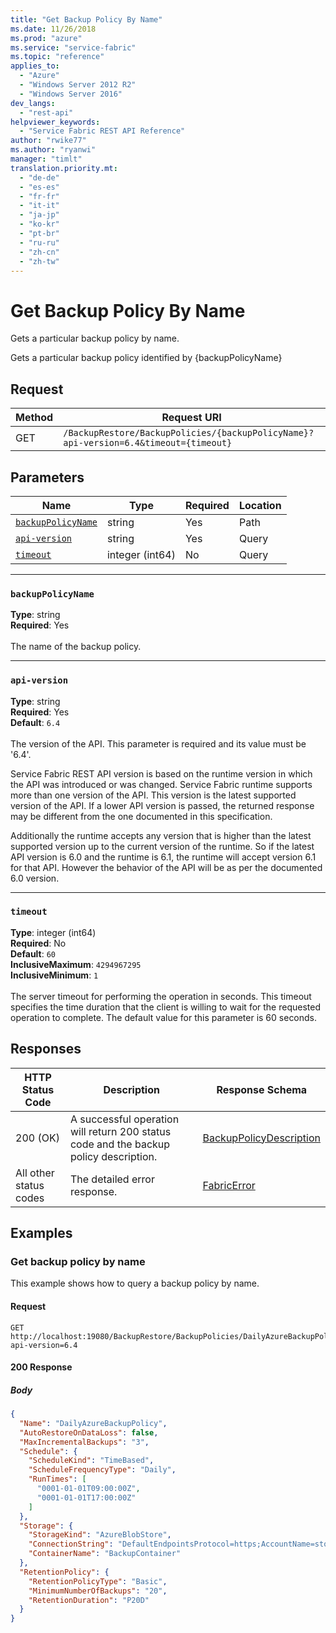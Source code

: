 ```yaml
---
title: "Get Backup Policy By Name"
ms.date: 11/26/2018
ms.prod: "azure"
ms.service: "service-fabric"
ms.topic: "reference"
applies_to: 
  - "Azure"
  - "Windows Server 2012 R2"
  - "Windows Server 2016"
dev_langs: 
  - "rest-api"
helpviewer_keywords: 
  - "Service Fabric REST API Reference"
author: "rwike77"
ms.author: "ryanwi"
manager: "timlt"
translation.priority.mt: 
  - "de-de"
  - "es-es"
  - "fr-fr"
  - "it-it"
  - "ja-jp"
  - "ko-kr"
  - "pt-br"
  - "ru-ru"
  - "zh-cn"
  - "zh-tw"
---
```

# Get Backup Policy By Name
Gets a particular backup policy by name.

Gets a particular backup policy identified by {backupPolicyName}


## Request
| Method | Request URI |
| ------ | ----------- |
| GET | `/BackupRestore/BackupPolicies/{backupPolicyName}?api-version=6.4&timeout={timeout}` |


## Parameters
| Name | Type | Required | Location |
| --- | --- | --- | --- |
| [`backupPolicyName`](#backuppolicyname) | string | Yes | Path |
| [`api-version`](#api-version) | string | Yes | Query |
| [`timeout`](#timeout) | integer (int64) | No | Query |

____
### `backupPolicyName`
__Type__: string <br/>
__Required__: Yes<br/>
<br/>
The name of the backup policy.

____
### `api-version`
__Type__: string <br/>
__Required__: Yes<br/>
__Default__: `6.4` <br/>
<br/>
The version of the API. This parameter is required and its value must be '6.4'.

Service Fabric REST API version is based on the runtime version in which the API was introduced or was changed. Service Fabric runtime supports more than one version of the API. This version is the latest supported version of the API. If a lower API version is passed, the returned response may be different from the one documented in this specification.

Additionally the runtime accepts any version that is higher than the latest supported version up to the current version of the runtime. So if the latest API version is 6.0 and the runtime is 6.1, the runtime will accept version 6.1 for that API. However the behavior of the API will be as per the documented 6.0 version.


____
### `timeout`
__Type__: integer (int64) <br/>
__Required__: No<br/>
__Default__: `60` <br/>
__InclusiveMaximum__: `4294967295` <br/>
__InclusiveMinimum__: `1` <br/>
<br/>
The server timeout for performing the operation in seconds. This timeout specifies the time duration that the client is willing to wait for the requested operation to complete. The default value for this parameter is 60 seconds.

## Responses

| HTTP Status Code | Description | Response Schema |
| --- | --- | --- |
| 200 (OK) | A successful operation will return 200 status code and the backup policy description.<br/> | [BackupPolicyDescription](sfclient-v64-model-backuppolicydescription.md) |
| All other status codes | The detailed error response.<br/> | [FabricError](sfclient-v64-model-fabricerror.md) |

## Examples

### Get backup policy by name

This example shows how to query a backup policy by name.

#### Request
```
GET http://localhost:19080/BackupRestore/BackupPolicies/DailyAzureBackupPolicy?api-version=6.4
```

#### 200 Response
##### Body
```json
{
  "Name": "DailyAzureBackupPolicy",
  "AutoRestoreOnDataLoss": false,
  "MaxIncrementalBackups": "3",
  "Schedule": {
    "ScheduleKind": "TimeBased",
    "ScheduleFrequencyType": "Daily",
    "RunTimes": [
      "0001-01-01T09:00:00Z",
      "0001-01-01T17:00:00Z"
    ]
  },
  "Storage": {
    "StorageKind": "AzureBlobStore",
    "ConnectionString": "DefaultEndpointsProtocol=https;AccountName=storagesample;AccountKey=<PutYourAccountKeyHere>",
    "ContainerName": "BackupContainer"
  },
  "RetentionPolicy": {
    "RetentionPolicyType": "Basic",
    "MinimumNumberOfBackups": "20",
    "RetentionDuration": "P20D"
  }
}
```

